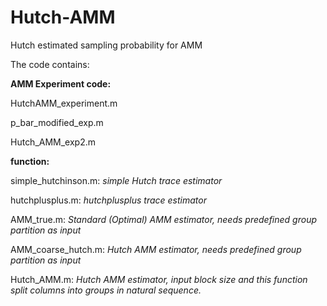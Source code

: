 # Hutch-AMM
Hutch estimated sampling probability for AMM

The code contains:

**AMM Experiment code:**

HutchAMM_experiment.m

p_bar_modified_exp.m

Hutch_AMM_exp2.m

**function:**

simple_hutchinson.m: *simple Hutch trace estimator*

hutchplusplus.m: *hutchplusplus trace estimator*

AMM_true.m: *Standard (Optimal) AMM estimator, needs predefined group partition as input*

AMM_coarse_hutch.m: *Hutch AMM estimator, needs predefined group partition as input*

Hutch_AMM.m: *Hutch AMM estimator, input block size and this function split columns into groups in natural sequence.*
